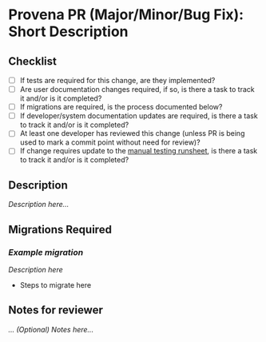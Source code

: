 # Provena PR (Major/Minor/Bug Fix): Short Description

## Checklist

-   [ ] If tests are required for this change, are they implemented?
-   [ ] Are user documentation changes required, if so, is there a task to track it and/or is it completed?
-   [ ] If migrations are required, is the process documented below?
-   [ ] If developer/system documentation updates are required, is there a task to track it and/or is it completed?
-   [ ] At least one developer has reviewed this change (unless PR is being used to mark a commit point without need for review)?
-   [ ] If change requires update to the [manual testing runsheet](https://confluence.csiro.au/pages/viewpage.action?pageId=1701138616), is there a task to track it and/or is it completed?

## Description

_Description here..._

## Migrations Required

### _Example migration_

_Description here_

-   Steps to migrate here

## Notes for reviewer

_... (Optional) Notes here..._
